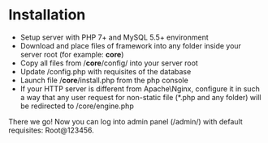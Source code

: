 # Installation

* Setup server with PHP 7+ and MySQL 5.5+ environment
* Download and place files of framework into any folder inside your server root (for example: **core**)
* Copy all files from /**core**/config/ into your server root
* Update /config.php with requisites of the database
* Launch file /**core**/install.php from the php console
* If your HTTP server is different from Apache\Nginx, configure it in such a way that any user request for non-static file (\*.php and any folder) will be redirected to /core/engine.php

There we go! Now you can log into admin panel (/admin/) with default requisites: Root@123456.
